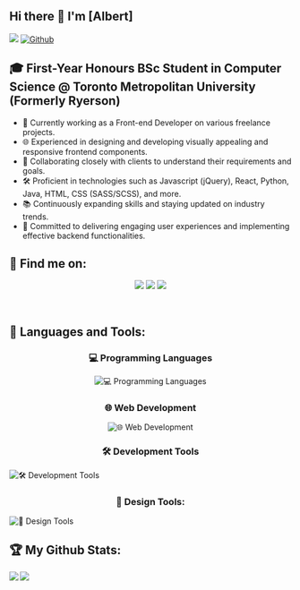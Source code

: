 ## Hi there 👋 I'm [Albert]
![](https://visitor-badge.laobi.icu/badge?page_id=AlbertMargaryan) [![Github](https://img.shields.io/github/followers/AlbertMargaryan?label=Followers&logo=Github)](https://github.com/AlbertMargaryan)




## 🎓 First-Year Honours BSc Student in Computer Science @ Toronto Metropolitan University (Formerly Ryerson)

- 🚀 Currently working as a Front-end Developer on various freelance projects.
- 🌐 Experienced in designing and developing visually appealing and responsive frontend components.
- 🤝 Collaborating closely with clients to understand their requirements and goals.
- 🛠️ Proficient in technologies such as Javascript (jQuery), React, Python, Java, HTML, CSS (SASS/SCSS), and more.
- 📚 Continuously expanding skills and staying updated on industry trends.
- 🌟 Committed to delivering engaging user experiences and implementing effective backend functionalities.

## :email: Find me on:

<!--
[<img align="left" alt="AlbertMargaryan" width="40px" src="https://raw.githubusercontent.com/iconic/open-iconic/master/svg/globe.svg" />][website]
[<img align="left" alt="AlbertMargaryan | LinkedIn" width="40px" src="https://cdn.jsdelivr.net/npm/simple-icons@v3/icons/linkedin.svg" />][linkedin]
[<img align="left" alt="AlbertMargaryan | Mail" width="40px" src="https://cdn.jsdelivr.net/npm/simple-icons@v3/icons/gmail.svg" />][mail]
-->

<p align="center">
 <a href="https://www.linkedin.com/in/albert-margaryan-web" target="_blank" rel="noopener noreferrer"> <img src="https://skillicons.dev/icons?i=linkedin"></a>
 <a href="mailto:albertmargaryan2004@gmail.com"> <img src="https://skillicons.dev/icons?i=gmail"></a> 
 <a href="https://stackoverflow.com/users/12999284/albert-margaryan"> <img src="https://skillicons.dev/icons?i=stackoverflow" /> </a>
</p>

<br />



## 🧰 Languages and Tools:

 <h3 align="center">💻 Programming Languages </h3> 
  <p align="center">
  <img src="https://skillicons.dev/icons?i=js,python,java,cpp" alt="💻 Programming Languages" />
  </p>
</p>
<h3 align="center">🌐 Web Development</h3> 
<p align="center">
 
 <img src="https://skillicons.dev/icons?i=react,html,css,nodejs" alt="🌐 Web Development" />
</p>

<p align="center">
 <h3 align="center">🛠️ Development Tools</h3> 
  <img src="https://skillicons.dev/icons?i=github,git,gitlab,mysql,firebase,bash,webpack" alt="🛠️ Development Tools" />
</p>

<p align="center">
 <h3 align="center">🎨 Design Tools:</h3> 
  <img src="https://skillicons.dev/icons?i=photoshop,illustrator,figma" alt="🎨 Design Tools" />
</p>

## :trophy: My Github Stats:

<!--
![GitHub stats](https://readme-stats-cfgj2cxdy.vercel.app/api?username=AlbertMargaryan&count_private=true&show_icons=true&theme=tokyonight)
![Top Langs](https://readme-stats-cfgj2cxdy.vercel.app/api/top-langs/?username=AlbertMargaryan&hide=php&theme=tokyonight)
-->
<div>
<a href="https://github-readme-stats.vercel.app/api?username=AlbertMargaryan&theme=github_dark">
  <img  align="left" src="https://github-readme-stats.vercel.app/api?username=AlbertMargaryan&count_private=true&show_icons=true&theme=github_dark" />
</a>
<a href="https://github-readme-stats.vercel.app/api/top-langs/?username=AlbertMargaryan&hide=php&theme=github_dark">
  <img align="left" src="https://github-readme-stats.vercel.app/api/top-langs/?username=AlbertMargaryan&hide=php&theme=github_dark" />
</a>
</div>



[website]: https://AlbertMargaryan.tech
[linkedin]: https://linkedin.com/in/AlbertMargaryan
[mail]: mailto:cioannou1997@gmail.com
